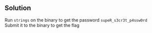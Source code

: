 ## Solution
Run `strings` on the binary to get the password
`supeR_s3cr3t_p4ssw0rd`
Submit it to the binary to get the flag
